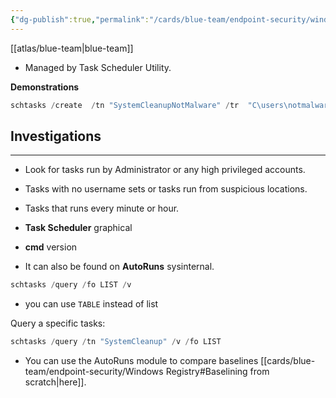 ```yaml
---
{"dg-publish":true,"permalink":"/cards/blue-team/endpoint-security/windows-scheduled-tasks/"}
---
```


[[atlas/blue-team\|blue-team]]

- Managed by Task Scheduler Utility.

**Demonstrations**

```Powershell
schtasks /create  /tn "SystemCleanupNotMalware" /tr  "C\users\notmalware.exe" /sc daily /st 09:00 /ru SYSTEM
```

## Investigations
---
- Look for tasks run by Administrator or any high privileged accounts.
- Tasks with no username sets or tasks run from suspicious locations.
- Tasks that runs every minute or hour.

- **Task Scheduler** graphical
- **cmd** version
- It can also be found on **AutoRuns** sysinternal.

```PowerShell
schtasks /query /fo LIST /v
```

- you can use `TABLE` instead of list

Query a specific tasks:

```PowerShell
schtasks /query /tn "SystemCleanup" /v /fo LIST
```

- You can use the AutoRuns module to compare baselines [[cards/blue-team/endpoint-security/Windows Registry#Baselining from scratch\|here]].
